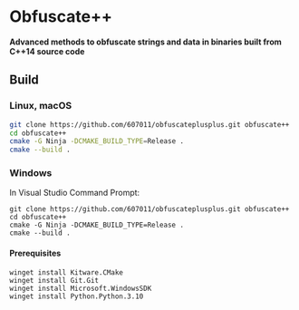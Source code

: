 # Obfuscate++

**Advanced methods to obfuscate strings and data in binaries built from C++14 source code**


## Build

### Linux, macOS

```bash
git clone https://github.com/607011/obfuscateplusplus.git obfuscate++
cd obfuscate++
cmake -G Ninja -DCMAKE_BUILD_TYPE=Release .
cmake --build .
```

### Windows

In Visual Studio Command Prompt:

```
git clone https://github.com/607011/obfuscateplusplus.git obfuscate++
cd obfuscate++
cmake -G Ninja -DCMAKE_BUILD_TYPE=Release .
cmake --build .
```

#### Prerequisites

```
winget install Kitware.CMake
winget install Git.Git
winget install Microsoft.WindowsSDK
winget install Python.Python.3.10
```

